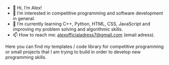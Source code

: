 - 👋 Hi, I’m Alex!
- 👀 I’m interested in competitive programming and software development in general.
- 🌱 I’m currently learning C++, Python, HTML, CSS, JavaScript and improving my problem solving and algorithmic skills.
- 📫 How to reach me: alexofficialadress7@gmail.com (email adress).

Here you can find my templates / code library for competitive programming or small projects that I am trying to build in order to develop new programming skills.
